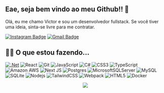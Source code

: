 
## Eae, seja bem vindo ao meu Github!! 👋

Olá, eu me chamo Victor e sou um desenvolvedor fullstack. Se você tiver uma ideia, sinta-se livre para me contratar.

[![Instagram Badge](https://img.shields.io/badge/-vitorabiscos-8a3ab9?style=flat&logo=instagram&logoColor=white&link=https://instagram.com/vitorabiscos/)](https://instagram.com/vitorabiscos)
[![Gmail Badge](https://img.shields.io/badge/-sandmanfunky@gmail.com-BB001B?style=flat&logo=Gmail&logoColor=white&link=mailto:sandmanfunky@gmail.com)](mailto:sandmanfunky@gmail.com)

## 👨‍💻 O que estou fazendo...

[![.Net](https://img.shields.io/badge/.NET-5C2D91?style=flat&logo=.net&logoColor=white)](https://img.shields.io/badge/.NET-512BD4?style=for-the-badge&logo=dotnet&logoColor=white) 
![React](https://img.shields.io/badge/-React-323330?style=flat&logo=react&logoColor=white) 
![Git](https://img.shields.io/badge/-Git-f34f29?style=flat&logo=git&logoColor=white) 
![JavaScript](https://img.shields.io/badge/-JavaScript-323330?style=flat&logo=javascript&logoColor=white) 
![C#](https://img.shields.io/badge/c%23-%23239120.svg?style=flat&logo=c-sharp&logoColor=white) 
![CSS3](https://img.shields.io/badge/-CSS3-264de4?style=flat&logo=css3&logoColor=white) 
![TypeScript](https://img.shields.io/badge/-TypeScript-007ACC?style=flat&logo=typescript&logoColor=white) 
![Amazon AWS](https://img.shields.io/badge/Amazon%20AWS-FF9900?style=flat&logo=amazon-aws&logoColor=white) 
![Next JS](https://img.shields.io/badge/Next-black?style=flat&logo=next.js&logoColor=white) 
![Postgres](https://img.shields.io/badge/postgres-%23316192.svg?style=flat&logo=postgresql&logoColor=white) 
![MicrosoftSQLServer](https://img.shields.io/badge/Microsoft%20SQL%20Sever-CC2927?style=flat&logo=microsoft%20sql%20server&logoColor=white) 
![MySQL](https://img.shields.io/badge/mysql-%2300f.svg?style=flat&logo=mysql&logoColor=white) 
![SQLite](https://img.shields.io/badge/sqlite-%2307405e.svg?style=flat&logo=sqlite&logoColor=white) 
![Nodejs](https://img.shields.io/badge/-Nodejs-68a063?style=flat&logo=Node.js&logoColor=white) 
![TailwindCSS](https://img.shields.io/badge/tailwindcss-%2338B2AC.svg?style=flat&logo=tailwind-css&logoColor=white) 
![Webpack](https://img.shields.io/badge/webpack-%238DD6F9.svg?style=flat&logo=webpack&logoColor=black) 
![HTML5](https://img.shields.io/badge/-HTML5-f06529?style=flat&logo=html5&logoColor=white) 
![Docker](https://img.shields.io/badge/-Docker-384d54?style=flat&logo=docker&logoColor=white)

<p align="center">
  <picture>
    <source 
      srcset="https://github-readme-stats.vercel.app/api?username=VictorLCosta&show_icons=true&theme=dark"
      media="(prefers-color-scheme: dark)"
    />
    <img src="https://github-readme-stats.vercel.app/api?username=VictorLCosta&show_icons=true" />
  </picture>
</p>
